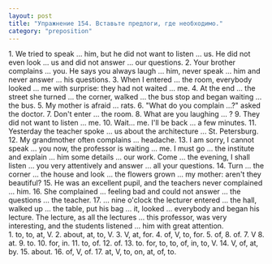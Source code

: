 ```yaml
---
layout: post
title: "Упражнение 154. Вставьте предлоги, где необходимо."
category: "preposition"
---
```

<section class="question">
1. We tried to speak ... him, but he did not want to listen ... us. He did not even look ... us and did not answer ... our questions. 2. Your brother complains ... you. He says you always laugh ... him, never speak ... him and never answer ... his questions. 3. When I entered ... the room, everybody looked ...
me with surprise: they had not waited ... me. 4. At the end ... the street she turned ... the corner, walked ... the bus stop and began waiting ... the bus. 5. My mother is afraid ... rats. 6. "What do you complain ...?" asked the doctor. 7. Don't enter ... the room. 8. What are you laughing ... ? 9. They did not want to listen ... me. 10. Wait... me. I'll be back ... a few minutes. 11. Yesterday the teacher spoke ... us about the architecture ... St. Petersburg. 12. My grandmother often complains ... headache. 13. I am sorry, I cannot speak ... you now, the professor is waiting ... me. I must go ... the institute and explain ... him some details ... our work. Come ... the evening, I shall listen ... you very attentively and answer ... all your questions. 14. Turn ... the corner ... the house and look ... the flowers grown ... my mother: aren't they beautiful? 15. He was an excellent pupil, and the teachers never complained ... him. 16. She complained ... feeling bad and could not answer ... the questions ... the teacher. 17. ... nine o'clock the lecturer entered ... the hall, walked up ... the table, put his bag ... it, looked ... everybody and began his lecture. The lecture, as all the lectures ... this professor, was very interesting, and the students listened ... him with great attention.
</section>

<section class="answer">
1. to, to, at, V. 2. about, at, to, V.  3. V, at, for. 4. of, V, to, for.  5. of, 8. of. 7. V 8. at. 9. to. 10. for, in.  11. to, of. 12. of. 13. to. for, to, to, of, in, to, V.  14. V, of, at, by. 15. about. 16. of, V, of. 17. at, V, to, on, at, of, to.
</section>
